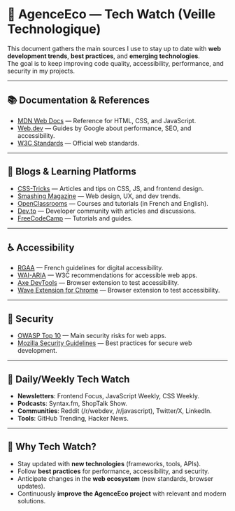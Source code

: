 # 🌱 AgenceEco — Tech Watch (Veille Technologique)

This document gathers the main sources I use to stay up to date with **web development trends**, **best practices**, and **emerging technologies**.  
The goal is to keep improving code quality, accessibility, performance, and security in my projects.

---

## 📚 Documentation & References

- [MDN Web Docs](https://developer.mozilla.org/) — Reference for HTML, CSS, and JavaScript.  
- [Web.dev](https://web.dev/) — Guides by Google about performance, SEO, and accessibility.  
- [W3C Standards](https://www.w3.org/standards/) — Official web standards.

---

## 📰 Blogs & Learning Platforms

- [CSS-Tricks](https://css-tricks.com/) — Articles and tips on CSS, JS, and frontend design.  
- [Smashing Magazine](https://www.smashingmagazine.com/) — Web design, UX, and dev trends.  
- [OpenClassrooms](https://openclassrooms.com/) — Courses and tutorials (in French and English).  
- [Dev.to](https://dev.to/) — Developer community with articles and discussions.  
- [FreeCodeCamp](https://www.freecodecamp.org/news/) — Tutorials and guides.

---

## ♿ Accessibility

- [RGAA](https://accessibilite.numerique.gouv.fr/) — French guidelines for digital accessibility.  
- [WAI-ARIA](https://www.w3.org/WAI/standards-guidelines/aria/) — W3C recommendations for accessible web apps.  
- [Axe DevTools](https://www.deque.com/axe/devtools/) — Browser extension to test accessibility.
- [Wave Extension for Chrome](https://chrome.google.com/webstore/detail/wave-evaluation-tool/jbbplnpkjmmeebjpijfedlgcdilocofh) — Browser extension to test accessibility.

---

## 🔐 Security

- [OWASP Top 10](https://owasp.org/www-project-top-ten/) — Main security risks for web apps.  
- [Mozilla Security Guidelines](https://infosec.mozilla.org/guidelines/web_security) — Best practices for secure web development.

---

## 🔔 Daily/Weekly Tech Watch

- **Newsletters**: Frontend Focus, JavaScript Weekly, CSS Weekly.  
- **Podcasts**: Syntax.fm, ShopTalk Show.  
- **Communities**: Reddit (/r/webdev, /r/javascript), Twitter/X, LinkedIn.  
- **Tools**: GitHub Trending, Hacker News.

---

## 🎯 Why Tech Watch?

- Stay updated with **new technologies** (frameworks, tools, APIs).  
- Follow **best practices** for performance, accessibility, and security.  
- Anticipate changes in the **web ecosystem** (new standards, browser updates).  
- Continuously **improve the AgenceEco project** with relevant and modern solutions.
